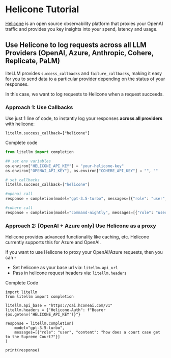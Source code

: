 # Helicone Tutorial
[Helicone](https://helicone.ai/) is an open source observability platform that proxies your OpenAI traffic and provides you key insights into your spend, latency and usage.

## Use Helicone to log requests across all LLM Providers (OpenAI, Azure, Anthropic, Cohere, Replicate, PaLM)
liteLLM provides `success_callbacks` and `failure_callbacks`, making it easy for you to send data to a particular provider depending on the status of your responses.

In this case, we want to log requests to Helicone when a request succeeds.

### Approach 1: Use Callbacks
Use just 1 line of code, to instantly log your responses **across all providers** with helicone:
```
litellm.success_callback=["helicone"]
```

Complete code
```python
from litellm import completion

## set env variables
os.environ["HELICONE_API_KEY"] = "your-helicone-key"
os.environ["OPENAI_API_KEY"], os.environ["COHERE_API_KEY"] = "", ""

# set callbacks
litellm.success_callback=["helicone"]

#openai call
response = completion(model="gpt-3.5-turbo", messages=[{"role": "user", "content": "Hi 👋 - i'm openai"}])

#cohere call
response = completion(model="command-nightly", messages=[{"role": "user", "content": "Hi 👋 - i'm cohere"}])
```

### Approach 2: [OpenAI + Azure only] Use Helicone as a proxy
Helicone provides advanced functionality like caching, etc. Helicone currently supports this for Azure and OpenAI.

If you want to use Helicone to proxy your OpenAI/Azure requests, then you can -

- Set helicone as your base url via: `litellm.api_url`
- Pass in helicone request headers via: `litellm.headers`

Complete Code
```
import litellm
from litellm import completion

litellm.api_base = "https://oai.hconeai.com/v1"
litellm.headers = {"Helicone-Auth": f"Bearer {os.getenv('HELICONE_API_KEY')}"}

response = litellm.completion(
    model="gpt-3.5-turbo",
    messages=[{"role": "user", "content": "how does a court case get to the Supreme Court?"}]
)

print(response)
```

